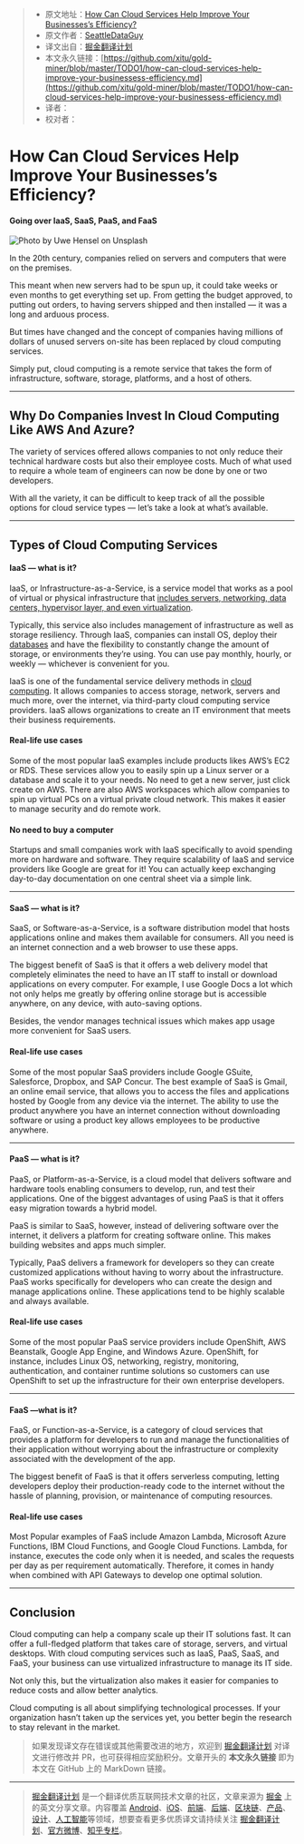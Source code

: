 > * 原文地址：[How Can Cloud Services Help Improve Your Businesses’s Efficiency?](https://medium.com/better-programming/how-can-cloud-services-help-improve-your-businessess-efficiency-ea3fb038948e)
> * 原文作者：[SeattleDataGuy](https://medium.com/@SeattleDataGuy)
> * 译文出自：[掘金翻译计划](https://github.com/xitu/gold-miner)
> * 本文永久链接：[https://github.com/xitu/gold-miner/blob/master/TODO1/how-can-cloud-services-help-improve-your-businessess-efficiency.md](https://github.com/xitu/gold-miner/blob/master/TODO1/how-can-cloud-services-help-improve-your-businessess-efficiency.md)
> * 译者：
> * 校对者：

# How Can Cloud Services Help Improve Your Businesses’s Efficiency?

#### Going over IaaS, SaaS, PaaS, and FaaS

![Photo by [Uwe Hensel](https://unsplash.com/@sonnar_mc?utm_source=unsplash&utm_medium=referral&utm_content=creditCopyText) on [Unsplash](https://unsplash.com/s/photos/skyscraper-crane?utm_source=unsplash&utm_medium=referral&utm_content=creditCopyText)](https://cdn-images-1.medium.com/max/5000/1*qryfe9oN-vJx75kLCWlYDQ.jpeg)

In the 20th century, companies relied on servers and computers that were on the premises.

This meant when new servers had to be spun up, it could take weeks or even months to get everything set up. From getting the budget approved, to putting out orders, to having servers shipped and then installed — it was a long and arduous process.

But times have changed and the concept of companies having millions of dollars of unused servers on-site has been replaced by cloud computing services.

Simply put, cloud computing is a remote service that takes the form of infrastructure, software, storage, platforms, and a host of others.

---

## Why Do Companies Invest In Cloud Computing Like AWS And Azure?

The variety of services offered allows companies to not only reduce their technical hardware costs but also their employee costs. Much of what used to require a whole team of engineers can now be done by one or two developers.

With all the variety, it can be difficult to keep track of all the possible options for cloud service types — let’s take a look at what’s available.

---

## Types of Cloud Computing Services

#### IaaS — what is it?

IaaS, or Infrastructure-as-a-Service, is a service model that works as a pool of virtual or physical infrastructure that [includes servers, networking, data centers, hypervisor layer, and even virtualization](https://www.theseattledataguy.com/5-aws-technologies-thatll-make-your-life-easier/).

Typically, this service also includes management of infrastructure as well as storage resiliency. Through IaaS, companies can install OS, deploy their [databases](https://www.theseattledataguy.com/big-data-bigger-results-data-driven-solutions-for-company/) and have the flexibility to constantly change the amount of storage, or environments they’re using. You can use pay monthly, hourly, or weekly — whichever is convenient for you.

IaaS is one of the fundamental service delivery methods in [cloud computing](https://logitanalytics.com/what-are-the-different-kinds-of-cloud-computing-services/). It allows companies to access storage, network, servers and much more, over the internet, via third-party cloud computing service providers. IaaS allows organizations to create an IT environment that meets their business requirements.

#### Real-life use cases

Some of the most popular IaaS examples include products likes AWS’s EC2 or RDS. These services allow you to easily spin up a Linux server or a database and scale it to your needs. No need to get a new server, just click create on AWS. There are also AWS workspaces which allow companies to spin up virtual PCs on a virtual private cloud network. This makes it easier to manage security and do remote work.

#### No need to buy a computer

Startups and small companies work with IaaS specifically to avoid spending more on hardware and software. They require scalability of IaaS and service providers like Google are great for it! You can actually keep exchanging day-to-day documentation on one central sheet via a simple link.

---

#### SaaS — what is it?

SaaS, or Software-as-a-Service, is a software distribution model that hosts applications online and makes them available for consumers. All you need is an internet connection and a web browser to use these apps.

The biggest benefit of SaaS is that it offers a web delivery model that completely eliminates the need to have an IT staff to install or download applications on every computer. For example, I use Google Docs a lot which not only helps me greatly by offering online storage but is accessible anywhere, on any device, with auto-saving options.

Besides, the vendor manages technical issues which makes app usage more convenient for SaaS users.

#### Real-life use cases

Some of the most popular SaaS providers include Google GSuite, Salesforce, Dropbox, and SAP Concur. The best example of SaaS is Gmail, an online email service, that allows you to access the files and applications hosted by Google from any device via the internet. The ability to use the product anywhere you have an internet connection without downloading software or using a product key allows employees to be productive anywhere.

---

#### PaaS — what is it?

PaaS, or Platform-as-a-Service, is a cloud model that delivers software and hardware tools enabling consumers to develop, run, and test their applications. One of the biggest advantages of using PaaS is that it offers easy migration towards a hybrid model.

PaaS is similar to SaaS, however, instead of delivering software over the internet, it delivers a platform for creating software online. This makes building websites and apps much simpler.

Typically, PaaS delivers a framework for developers so they can create customized applications without having to worry about the infrastructure. PaaS works specifically for developers who can create the design and manage applications online. These applications tend to be highly scalable and always available.

#### Real-life use cases

Some of the most popular PaaS service providers include OpenShift, AWS Beanstalk, Google App Engine, and Windows Azure. OpenShift, for instance, includes Linux OS, networking, registry, monitoring, authentication, and container runtime solutions so customers can use OpenShift to set up the infrastructure for their own enterprise developers.

---

#### FaaS —what is it?

FaaS, or Function-as-a-Service, is a category of cloud services that provides a platform for developers to run and manage the functionalities of their application without worrying about the infrastructure or complexity associated with the development of the app.

The biggest benefit of FaaS is that it offers serverless computing, letting developers deploy their production-ready code to the internet without the hassle of planning, provision, or maintenance of computing resources.

#### Real-life use cases

Most Popular examples of FaaS include Amazon Lambda, Microsoft Azure Functions, IBM Cloud Functions, and Google Cloud Functions. Lambda, for instance, executes the code only when it is needed, and scales the requests per day as per requirement automatically. Therefore, it comes in handy when combined with API Gateways to develop one optimal solution.

---

## Conclusion

Cloud computing can help a company scale up their IT solutions fast. It can offer a full-fledged platform that takes care of storage, servers, and virtual desktops. With cloud computing services such as IaaS, PaaS, SaaS, and FaaS, your business can use virtualized infrastructure to manage its IT side.

Not only this, but the virtualization also makes it easier for companies to reduce costs and allow better analytics.

Cloud computing is all about simplifying technological processes. If your organization hasn’t taken up the services yet, you better begin the research to stay relevant in the market.

> 如果发现译文存在错误或其他需要改进的地方，欢迎到 [掘金翻译计划](https://github.com/xitu/gold-miner) 对译文进行修改并 PR，也可获得相应奖励积分。文章开头的 **本文永久链接** 即为本文在 GitHub 上的 MarkDown 链接。

---

> [掘金翻译计划](https://github.com/xitu/gold-miner) 是一个翻译优质互联网技术文章的社区，文章来源为 [掘金](https://juejin.im) 上的英文分享文章。内容覆盖 [Android](https://github.com/xitu/gold-miner#android)、[iOS](https://github.com/xitu/gold-miner#ios)、[前端](https://github.com/xitu/gold-miner#前端)、[后端](https://github.com/xitu/gold-miner#后端)、[区块链](https://github.com/xitu/gold-miner#区块链)、[产品](https://github.com/xitu/gold-miner#产品)、[设计](https://github.com/xitu/gold-miner#设计)、[人工智能](https://github.com/xitu/gold-miner#人工智能)等领域，想要查看更多优质译文请持续关注 [掘金翻译计划](https://github.com/xitu/gold-miner)、[官方微博](http://weibo.com/juejinfanyi)、[知乎专栏](https://zhuanlan.zhihu.com/juejinfanyi)。
